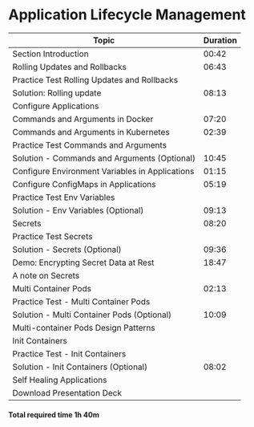 # Application Lifecycle Management

| **Topic**                                 | **Duration**       |
|-------------------------------------------|--------------------|
| Section Introduction                      | 00:42              |
| Rolling Updates and Rollbacks             | 06:43              |
| Practice Test Rolling Updates and Rollbacks |                    |
| Solution: Rolling update                  | 08:13              |
| Configure Applications                    |                    |
| Commands and Arguments in Docker          | 07:20              |
| Commands and Arguments in Kubernetes      | 02:39              |
| Practice Test Commands and Arguments      |                    |
| Solution - Commands and Arguments (Optional) | 10:45           |
| Configure Environment Variables in Applications | 01:15           |
| Configure ConfigMaps in Applications      | 05:19              |
| Practice Test Env Variables               |                    |
| Solution - Env Variables (Optional)       | 09:13              |
| Secrets                                   | 08:20              |
| Practice Test Secrets                     |                    |
| Solution - Secrets (Optional)             | 09:36              |
| Demo: Encrypting Secret Data at Rest      | 18:47              |
| A note on Secrets                         |                    |
| Multi Container Pods                      | 02:13              |
| Practice Test - Multi Container Pods      |                    |
| Solution - Multi Container Pods (Optional) | 10:09             |
| Multi-container Pods Design Patterns      |                    |
| Init Containers                           |                    |
| Practice Test - Init Containers           |                    |
| Solution - Init Containers (Optional)     | 08:02              |
| Self Healing Applications                 |                    |
| Download Presentation Deck                |                    |
#### Total required time 1h 40m